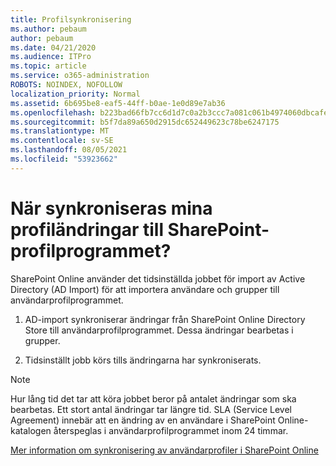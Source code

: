 ```yaml
---
title: Profilsynkronisering
ms.author: pebaum
author: pebaum
ms.date: 04/21/2020
ms.audience: ITPro
ms.topic: article
ms.service: o365-administration
ROBOTS: NOINDEX, NOFOLLOW
localization_priority: Normal
ms.assetid: 6b695be8-eaf5-44ff-b0ae-1e0d89e7ab36
ms.openlocfilehash: b223bad66fb7cc6d1d7c0a2b3ccc7a081c061b4974060dbcafec84dfb24eb782
ms.sourcegitcommit: b5f7da89a650d2915dc652449623c78be6247175
ms.translationtype: MT
ms.contentlocale: sv-SE
ms.lasthandoff: 08/05/2021
ms.locfileid: "53923662"
---
```

# <a name="when-do-my-profile-changes-sync-to-the-sharepoint-user-profile-application"></a>När synkroniseras mina profiländringar till SharePoint-profilprogrammet?

SharePoint Online använder det tidsinställda jobbet för import av Active Directory (AD Import) för att importera användare och grupper till användarprofilprogrammet. 
  
1. AD-import synkroniserar ändringar från SharePoint Online Directory Store till användarprofilprogrammet. Dessa ändringar bearbetas i grupper.
    
2. Tidsinställt jobb körs tills ändringarna har synkroniserats.
    
> [!NOTE]
> Hur lång tid det tar att köra jobbet beror på antalet ändringar som ska bearbetas. Ett stort antal ändringar tar längre tid. SLA (Service Level Agreement) innebär att en ändring av en användare i SharePoint Online-katalogen återspeglas i användarprofilprogrammet inom 24 timmar. 
  
[Mer information om synkronisering av användarprofiler i SharePoint Online](https://go.microsoft.com/fwlink/?linkid=875671)
  

